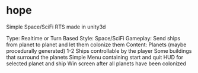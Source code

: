 # hope
Simple Space/SciFi RTS made in unity3d

Type: Realtime or Turn Based
Style: Space/SciFi
Gameplay: Send ships from planet to planet and let them colonize them
Content:
	Planets (maybe procedurally generated)
	1-2 Ships controllable by the player
	Some buildings that surround the planets
	Simple Menu containing start and quit
	HUD for selected planet and ship
	Win screen after all planets have been colonized
